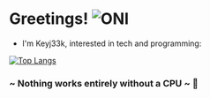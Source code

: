# Greetings! ![ONI](https://github.githubassets.com/images/icons/emoji/unicode/1f479.png) 

- I'm Keyj33k, interested in tech and programming:

[![Top Langs](https://github-readme-stats.vercel.app/api/top-langs/?username=Keyj33k&layout=compact&theme=vision-friendly-dark)](https://github.com/anuraghazra/github-readme-stats)

 ### ~ Nothing works entirely without a CPU ~ :snake: 


